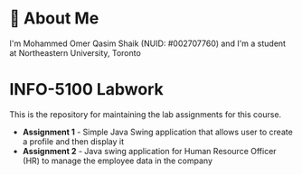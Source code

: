 
# 🚀 About Me
I'm Mohammed Omer Qasim Shaik (NUID: #002707760) and I'm a student at Northeastern University, Toronto


# INFO-5100 Labwork

This is the repository for maintaining the lab assignments for this course.

- **Assignment 1** - Simple Java Swing application that allows user to create a profile and then display it
- **Assignment 2** - Java swing application for Human Resource Officer (HR) to manage the employee data in the company


